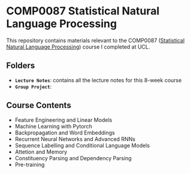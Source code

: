 # COMP0087 Statistical Natural Language Processing

This repository contains materials relevant to the COMP0087 ([Statistical Natural Language Processing](https://www.ucl.ac.uk/module-catalogue/modules/statistical-natural-language-processing-COMP0087)) course I completed at UCL.


## Folders

- **`Lecture Notes`**: contains all the lecture notes for this 8-week course
- **`Group Project`**: 


## Course Contents

- Feature Engineering and Linear Models
- Machine Learning with Pytorch
- Backpropagation and Word Embeddings
- Recurrent Neural Networks and Advanced RNNs
- Sequence Labelling and Conditional Language Models
- Attetion and Memory
- Constituency Parsing and Dependency Parsing
- Pre-training
